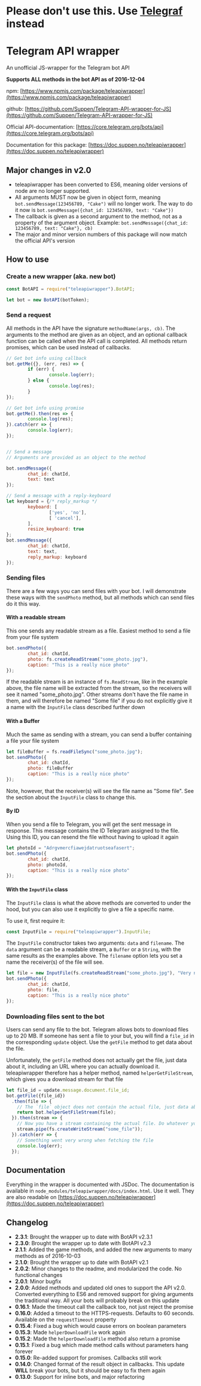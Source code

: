 # Please don't use this. Use [Telegraf](https://www.npmjs.com/package/telegraf) instead

# Telegram API wrapper

An unofficial JS-wrapper for the Telegram bot API

**Supports ALL methods in the bot API as of 2016-12-04**

npm: [https://www.npmjs.com/package/teleapiwrapper](https://www.npmjs.com/package/teleapiwrapper)

github: [https://github.com/Suppen/Telegram-API-wrapper-for-JS](https://github.com/Suppen/Telegram-API-wrapper-for-JS)

Official API-documentation: [https://core.telegram.org/bots/api](https://core.telegram.org/bots/api)

Documentation for this package: [https://doc.suppen.no/teleapiwrapper](https://doc.suppen.no/teleapiwrapper)

## Major changes in v2.0

* teleapiwrapper has been converted to ES6, meaning older versions of node are no longer supported.
* All arguments MUST now be given in object form, meaning `bot.sendMessage(123456789, "Cake")` will no longer work. The way to do it now is `bot.sendMessage({chat_id: 123456789, text: "Cake"})`
* The callback is given as a second argument to the method, not as a property of the argument object. Example: `bot.sendMessage({chat_id: 123456789, text: "Cake"}, cb)`
* The major and minor version numbers of this package will now match the official API's version

## How to use

### Create a new wrapper (aka. new bot)

```javascript
const BotAPI = require("teleapiwrapper").BotAPI;

let bot = new BotAPI(botToken);
```

### Send a request

All methods in the API have the signature `methodName(args, cb)`. The arguments to the method are given as an object, and an optional callback function can be called when the API call is completed.
All methods return promises, which can be used instead of callbacks.

```javascript
// Get bot info using callback
bot.getMe({}, (err, res) => {
        if (err) {
                console.log(err);
        } else {
                console.log(res);
        }
});

// Get bot info using promise
bot.getMe().then(res => {
        console.log(res);
}).catch(err => {
        console.log(err);
});


// Send a message
// Arguments are provided as an object to the method

bot.sendMessage({
        chat_id: chatId,
        text: text
});

// Send a message with a reply-keyboard
let keyboard = {/* reply_markup */
        keyboard: [
                ['yes', 'no'],
                [ 'cancel'],
        ],
        resize_keyboard: true
};
bot.sendMessage({
        chat_id: chatId,
        text: text,
        reply_markup: keyboard
});
```

### Sending files

There are a few ways you can send files with your bot. I will demonstrate these ways with the `sendPhoto` method, but all methods which can send files do it this way.

#### With a readable stream
This one sends any readable stream as a file. Easiest method to send a file from your file system
```javascript
bot.sendPhoto({
        chat_id: chatId,
        photo: fs.createReadStream("some_photo.jpg"),
        caption: "This is a really nice photo"
});
```

If the readable stream is an instance of `fs.ReadStream`, like in the example above, the file name will be extracted from the stream, so the receivers will see it named "some_photo.jpg". Other streams don't have the file name in them, and will therefore be named "Some file" if you do not explicitly give it a name with the `InputFile` class described further down

#### With a Buffer
Much the same as sending with a stream, you can send a buffer containing a file
your file system
```javascript
let fileBuffer = fs.readFileSync("some_photo.jpg");
bot.sendPhoto({
        chat_id: chatId,
        photo: fileBuffer
        caption: "This is a really nice photo"
});
```
Note, however, that the receiver(s) will see the file name as "Some file". See the section about the `InputFile` class to change this.

#### By ID
When you send a file to Telegram, you will get the sent message in response. This message contains the ID Telegram assigned to the file. Using this ID, you can resend the file without having to upload it again

```javascript
let photoId = "Adrgvmercfiawejdatruotseafasert";
bot.sendPhoto({
        chat_id: chatId,
        photo: photoId,
        caption: "This is a really nice photo"
});
```

#### With the `InputFile` class

The `InputFile` class is what the above methods are converted to under the hood, but you can also use it explicitly to give a file a specific name.

To use it, first require it:

```javascript
const InputFile = require("teleapiwrapper").InputFile;
```

The `InputFile` constructor takes two arguments: `data` and `filename`. The `data` argument can be a readable stream, a `Buffer` or a `String`, with the same results as the examples above. The `filename` option lets you set a name the receiver(s) of the file will see.

```javascript
let file = new InputFile(fs.createReadStream("some_photo.jpg"), "Very nice photo.jpg");
bot.sendPhoto({
        chat_id: chatId,
        photo: file,
        caption: "This is a really nice photo"
});
```

### Downloading files sent to the bot

Users can send any file to the bot. Telegram allows bots to download files up to 20 MB. If someone has sent a file to your but, you will find a `file_id` in the corresponding `update` object. Use the `getFile` method to get data about the file.

Unfortunately, the `getFile` method does not actually get the file, just data about it, including an URL where you can actually download it. teleapiwrapper therefore has a helper method, named `helperGetFileStream`, which gives you a download stream for that file

```javascript
let file_id = update.message.document.file_id;
bot.getFile({file_id})
  .then(file => {
	// The `file` object does not contain the actual file, just data about it, like a download path, the size and a file name. Pass it on to the `helperGetFileStream` method
	return bot.helperGetFileStream(file);
  }).then(stream => {
	// Now you have a stream containing the actual file. Do whatever you want with it, like saving it to disk:
	stream.pipe(fs.createWriteStream("some_file"));
  }).catch(err => {
	// Something went very wrong when fetching the file
	console.log(err);
  });
```

## Documentation

Everything in the wrapper is documented with JSDoc. The documentation is available in `node_modules/teleapiwrapper/docs/index.html`. Use it well.
They are also readable on [https://doc.suppen.no/teleapiwrapper](https://doc.suppen.no/teleapiwrapper)

## Changelog
* **2.3.1**: Brought the wrapper up to date with BotAPI v2.3.1
* **2.3.0**: Brought the wrapper up to date with BotAPI v2.3
* **2.1.1**: Added the game methods, and added the new arguments to many methods as of 2016-10-03
* **2.1.0**: Brought the wrapper up to date with BotAPI v2.1
* **2.0.2**: Minor changes to the readme, and modularized the code. No functional changes
* **2.0.1**: Minor bugfix
* **2.0.0**: Added methods and updated old ones to support the API v2.0. Converted everything to ES6 and removed support for giving arguments the traditional way. All your bots will probably break on this update
* **0.16.1**: Made the timeout call the callback too, not just reject the promise
* **0.16.0**: Added a timeout to the HTTPS-requests. Defaults to 60 seconds. Available on the `requestTimeout` property
* **0.15.4**: Fixed a bug which would cause errors on boolean parameters
* **0.15.3**: Made `helperDownloadFile` work again
* **0.15.2**: Made the `helperDownloadFile` method also return a promise
* **0.15.1**: Fixed a bug which made method calls without parameters hang forever
* **0.15.0**: Re-added support for promises. Callbacks still work
* **0.14.0**: Changed format of the result object in callbacks. This update **WILL** break your bots, but it should be easy to fix them again
* **0.13.0**: Support for inline bots, and major refactoring

